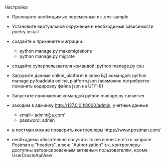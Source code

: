 Настройка

- Пропишите необходимые переменные из .env-sample
- Установите виртуальное окружение и необходимые зависимости poetry install
- создайте и примените миграции:
    - python manage.py makemigrations
    - python manage.py migrate
- создайте суперпользвателя командой: python manage.py csu

- Загрузите данные online_platform в свою БД командой: python manage.py loaddata online_platform.json (возможно потребуется поменять кодировку файла json на UTF-8)

- Запустите приложение командой python manage.py runserver

- заходим в админку http://127.0.0.1:8000/admin, учетные данные 
    - email='admin@a.com'
    - password: admin

- в постман можно проверить контроллеры https://www.postman.com/

- необходимо обязательно получить токен и внести его в запросе Postman в "headers", ключ: "Authorization" т.к. контроллеры доступны авторизированным активным пользователям, кроме UserCreateApiView 